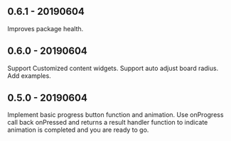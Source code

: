 ## 0.6.1 - 20190604
Improves package health.

## 0.6.0 - 20190604
Support Customized content widgets.
Support auto adjust board radius.
Add examples.

## 0.5.0 - 20190604
Implement basic progress button function and animation.
Use onProgress call back onPressed and returns a result handler function to indicate animation is completed and you are ready to go.
